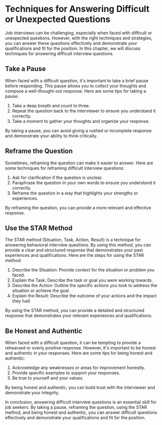 Techniques for Answering Difficult or Unexpected Questions
==============================================================================================================

Job interviews can be challenging, especially when faced with difficult or unexpected questions. However, with the right techniques and strategies, you can answer these questions effectively and demonstrate your qualifications and fit for the position. In this chapter, we will discuss techniques for answering difficult interview questions.

Take a Pause
------------

When faced with a difficult question, it's important to take a brief pause before responding. This pause allows you to collect your thoughts and compose a well-thought-out response. Here are some tips for taking a pause:

1. Take a deep breath and count to three.
2. Repeat the question back to the interviewer to ensure you understand it correctly.
3. Take a moment to gather your thoughts and organize your response.

By taking a pause, you can avoid giving a rushed or incomplete response and demonstrate your ability to think critically.

Reframe the Question
--------------------

Sometimes, reframing the question can make it easier to answer. Here are some techniques for reframing difficult interview questions:

1. Ask for clarification if the question is unclear.
2. Paraphrase the question in your own words to ensure you understand it correctly.
3. Reframe the question in a way that highlights your strengths or experiences.

By reframing the question, you can provide a more relevant and effective response.

Use the STAR Method
-------------------

The STAR method (Situation, Task, Action, Result) is a technique for answering behavioral interview questions. By using this method, you can provide a clear and structured response that demonstrates your past experiences and qualifications. Here are the steps for using the STAR method:

1. Describe the Situation: Provide context for the situation or problem you faced.
2. Explain the Task: Describe the task or goal you were working towards.
3. Describe the Action: Outline the specific actions you took to address the situation or achieve the goal.
4. Explain the Result: Describe the outcome of your actions and the impact they had.

By using the STAR method, you can provide a detailed and structured response that demonstrates your relevant experiences and qualifications.

Be Honest and Authentic
-----------------------

When faced with a difficult question, it can be tempting to provide a rehearsed or overly positive response. However, it's important to be honest and authentic in your responses. Here are some tips for being honest and authentic:

1. Acknowledge any weaknesses or areas for improvement honestly.
2. Provide specific examples to support your responses.
3. Be true to yourself and your values.

By being honest and authentic, you can build trust with the interviewer and demonstrate your integrity.

In conclusion, answering difficult interview questions is an essential skill for job seekers. By taking a pause, reframing the question, using the STAR method, and being honest and authentic, you can answer difficult questions effectively and demonstrate your qualifications and fit for the position.
